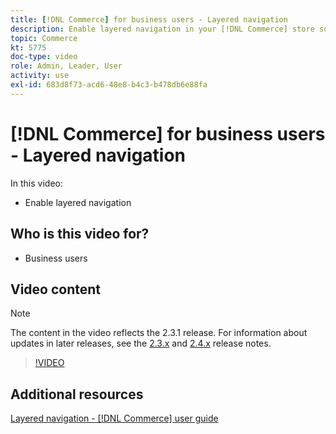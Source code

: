 ```yaml
---
title: [!DNL Commerce] for business users - Layered navigation
description: Enable layered navigation in your [!DNL Commerce] store so that customers can find products easily and quickly.
topic: Commerce
kt: 5775
doc-type: video
role: Admin, Leader, User
activity: use
exl-id: 683d8f73-acd6-48e8-b4c3-b478db6e88fa
---
```

# [!DNL Commerce] for business users - Layered navigation

In this video:

- Enable layered navigation

## Who is this video for?

- Business users

## Video content

>[!NOTE]
>
>The content in the video reflects the 2.3.1 release. For information about updates in later releases, see the [ 2.3.x](https://devdocs.magento.com/guides/v2.3/release-notes/bk-release-notes.html) and [2.4.x](https://devdocs.magento.com/guides/v2.4/release-notes/bk-release-notes.html) release notes.

>[!VIDEO](https://video.tv.adobe.com/v/36186?quality=12&learn=on)

## Additional resources

[Layered navigation - [!DNL Commerce] user guide](https://docs.magento.com/user-guide/catalog/navigation-layered.html)

